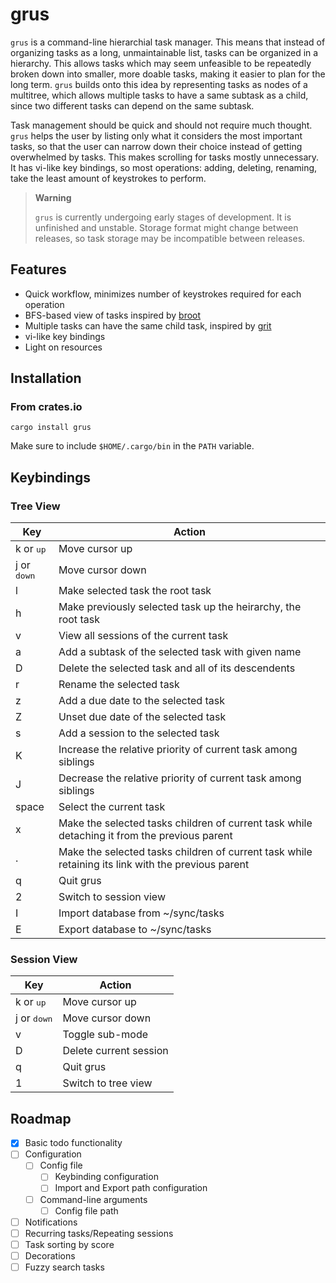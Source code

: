 # grus

`grus` is a command-line hierarchial task manager. This means that instead of organizing tasks as a long, unmaintainable list, tasks can be organized in a hierarchy. This allows tasks which may seem unfeasible to be repeatedly broken down into smaller, more doable tasks, making it easier to plan for the long term. `grus` builds onto this idea by representing tasks as nodes of a multitree, which allows multiple tasks to have a same subtask as a child, since two different tasks can depend on the same subtask.

Task management should be quick and should not require much thought. `grus` helps the user by listing only what it considers the most important tasks, so that the user can narrow down their choice instead of getting overwhelmed by tasks. This makes scrolling for tasks mostly unnecessary. It has vi-like key bindings, so most operations: adding, deleting, renaming, take the least amount of keystrokes to perform.

> **Warning**
>
> `grus` is currently undergoing early stages of development. It is unfinished and unstable. Storage format might change between releases, so task storage may be incompatible between releases.

## Features

- Quick workflow, minimizes number of keystrokes required for each operation
- BFS-based view of tasks inspired by [broot](https://github.com/Canop/broot)
- Multiple tasks can have the same child task, inspired by [grit](https://github.com/climech/grit)
- vi-like key bindings
- Light on resources

## Installation

### From crates.io

```
cargo install grus
```

Make sure to include `$HOME/.cargo/bin` in the `PATH` variable.

## Keybindings

### Tree View

|         Key          | Action                                                                                             |
|         ---          | ---                                                                                                |
|  k or <kbd>up</kbd>  | Move cursor up                                                                                     |
| j or <kbd>down</kbd> | Move cursor down                                                                                   |
|          l           | Make selected task the root task                                                                   |
|          h           | Make previously selected task up the heirarchy, the root task                                      |
|          v           | View all sessions of the current task                                                              |
|          a           | Add a subtask of the selected task with given name                                                 |
|          D           | Delete the selected task and all of its descendents                                                |
|          r           | Rename the selected task                                                                           |
|          z           | Add a due date to the selected task                                                                |
|          Z           | Unset due date of the selected task                                                                |
|          s           | Add a session to the selected task                                                                 |
|          K           | Increase the relative priority of current task among siblings                                      |
|          J           | Decrease the relative priority of current task among siblings                                      |
|        space         | Select the current task                                                                            |
|          x           | Make the selected tasks children of current task while detaching it from the previous parent       |
|          .           | Make the selected tasks children of current task while retaining its link with the previous parent |
|          q           | Quit grus                                                                                          |
|          2           | Switch to session view                                                                             |
|          I           | Import database from ~/sync/tasks                                                                  |
|          E           | Export database to ~/sync/tasks                                                                    |

### Session View

|         Key          | Action                 |
|         ---          | ---                    |
|  k or <kbd>up</kbd>  | Move cursor up         |
| j or <kbd>down</kbd> | Move cursor down       |
|          v           | Toggle sub-mode        |
|          D           | Delete current session |
|          q           | Quit grus              |
|          1           | Switch to tree view    |

## Roadmap

- [x] Basic todo functionality
- [ ] Configuration
  - [ ] Config file
    - [ ] Keybinding configuration
    - [ ] Import and Export path configuration
  - [ ] Command-line arguments
    - [ ] Config file path
- [ ] Notifications
- [ ] Recurring tasks/Repeating sessions
- [ ] Task sorting by score
- [ ] Decorations
- [ ] Fuzzy search tasks
